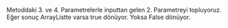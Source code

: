 Metoddaki 3. ve 4. Parametrelerle inputtan gelen 2. Parametreyi topluyoruz. Eğer sonuç ArrayListte varsa true dönüyor. Yoksa False dönüyor.